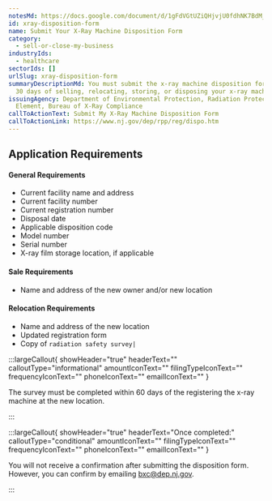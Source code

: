 ```yaml
---
notesMd: https://docs.google.com/document/d/1gFdVGtUZiQHjvjU0fdhNK7BdM_508Wq8AzT448-dc8A/edit?tab=t.0
id: xray-disposition-form
name: Submit Your X-Ray Machine Disposition Form
category:
  - sell-or-close-my-business
industryIds:
  - healthcare
sectorIds: []
urlSlug: xray-disposition-form
summaryDescriptionMd: You must submit the x-ray machine disposition form within
  30 days of selling, relocating, storing, or disposing your x-ray machine.
issuingAgency: Department of Environmental Protection, Radiation Protection
  Element, Bureau of X-Ray Compliance
callToActionText: Submit My X-Ray Machine Disposition Form
callToActionLink: https://www.nj.gov/dep/rpp/reg/dispo.htm
---
```


## Application Requirements

#### General Requirements

- Current facility name and address
- Current facility number
- Current registration number
- Disposal date
- Applicable disposition code
- Model number
- Serial number
- X-ray film storage location, if applicable

#### Sale Requirements

- Name and address of the new owner and/or new location

#### Relocation Requirements

- Name and address of the new location
- Updated registration form
- Copy of `radiation safety survey|`

:::largeCallout{ showHeader="true" headerText="" calloutType="informational" amountIconText="" filingTypeIconText="" frequencyIconText="" phoneIconText="" emailIconText="" }

The survey must be completed within 60 days of the registering the x-ray machine at the new location.

:::

:::largeCallout{ showHeader="true" headerText="Once completed:" calloutType="conditional" amountIconText="" filingTypeIconText="" frequencyIconText="" phoneIconText="" emailIconText="" }

You will not receive a confirmation after submitting the disposition form. However, you can confirm by emailing bxc@dep.nj.gov.

:::
